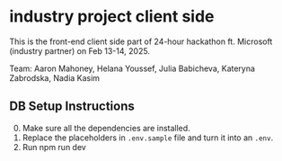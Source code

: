 # industry project client side

This is the front-end client side part of 24-hour hackathon ft. Microsoft (industry partner) on Feb 13-14, 2025.

Team: Aaron Mahoney, Helana Youssef, Julia Babicheva, Kateryna Zabrodska, Nadia Kasim

## DB Setup Instructions

0. Make sure all the dependencies are installed.
1. Replace the placeholders in `.env.sample` file and turn it into an `.env`.
2. Run npm run dev
